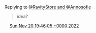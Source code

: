 Replying to [@RavityStore and @Annosofie](https://twitter.com/RavityStore/status/1593114502471438337)

> idea?

<img src="../../media/tweet.ico" width="12" /> [Sun Nov 20 19:46:05 +0000 2022](https://twitter.com/DromerDenker/status/1594416810107015177)